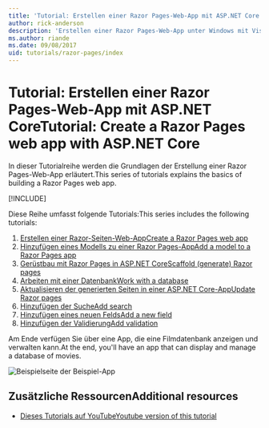 ```yaml
---
title: 'Tutorial: Erstellen einer Razor Pages-Web-App mit ASP.NET Core'
author: rick-anderson
description: 'Erstellen einer Razor Pages-Web-App unter Windows mit Visual Studio, ASP.NET Core und EF Core.'
ms.author: riande
ms.date: 09/08/2017
uid: tutorials/razor-pages/index
---
```

# <a name="tutorial-create-a-razor-pages-web-app-with-aspnet-core"></a><span data-ttu-id="8ef66-103">Tutorial: Erstellen einer Razor Pages-Web-App mit ASP.NET Core</span><span class="sxs-lookup"><span data-stu-id="8ef66-103">Tutorial: Create a Razor Pages web app with ASP.NET Core</span></span>

<span data-ttu-id="8ef66-104">In dieser Tutorialreihe werden die Grundlagen der Erstellung einer Razor Pages-Web-App erläutert.</span><span class="sxs-lookup"><span data-stu-id="8ef66-104">This series of tutorials explains the basics of building a Razor Pages web app.</span></span> 

[!INCLUDE[](~/includes/advancedRP.md)]

<span data-ttu-id="8ef66-105">Diese Reihe umfasst folgende Tutorials:</span><span class="sxs-lookup"><span data-stu-id="8ef66-105">This series includes the following tutorials:</span></span>

1. [<span data-ttu-id="8ef66-106">Erstellen einer Razor-Seiten-Web-App</span><span class="sxs-lookup"><span data-stu-id="8ef66-106">Create a Razor Pages web app</span></span>](xref:tutorials/razor-pages/razor-pages-start)
1. [<span data-ttu-id="8ef66-107">Hinzufügen eines Modells zu einer Razor Pages-App</span><span class="sxs-lookup"><span data-stu-id="8ef66-107">Add a model to a Razor Pages app</span></span>](xref:tutorials/razor-pages/model)
1. [<span data-ttu-id="8ef66-108">Gerüstbau mit Razor Pages in ASP.NET Core</span><span class="sxs-lookup"><span data-stu-id="8ef66-108">Scaffold (generate) Razor pages</span></span>](xref:tutorials/razor-pages/page)
1. [<span data-ttu-id="8ef66-109">Arbeiten mit einer Datenbank</span><span class="sxs-lookup"><span data-stu-id="8ef66-109">Work with a database</span></span>](xref:tutorials/razor-pages/sql)
1. [<span data-ttu-id="8ef66-110">Aktualisieren der generierten Seiten in einer ASP.NET Core-App</span><span class="sxs-lookup"><span data-stu-id="8ef66-110">Update Razor pages</span></span>](xref:tutorials/razor-pages/da1)
1. [<span data-ttu-id="8ef66-111">Hinzufügen der Suche</span><span class="sxs-lookup"><span data-stu-id="8ef66-111">Add search</span></span>](xref:tutorials/razor-pages/search)
1. [<span data-ttu-id="8ef66-112">Hinzufügen eines neuen Felds</span><span class="sxs-lookup"><span data-stu-id="8ef66-112">Add a new field</span></span>](xref:tutorials/razor-pages/new-field)
1. [<span data-ttu-id="8ef66-113">Hinzufügen der Validierung</span><span class="sxs-lookup"><span data-stu-id="8ef66-113">Add validation</span></span>](xref:tutorials/razor-pages/validation)

<span data-ttu-id="8ef66-114">Am Ende verfügen Sie über eine App, die eine Filmdatenbank anzeigen und verwalten kann.</span><span class="sxs-lookup"><span data-stu-id="8ef66-114">At the end, you'll have an app that can display and manage a database of movies.</span></span>

![Beispielseite der Beispiel-App](index/_static/sample-page.png)

## <a name="additional-resources"></a><span data-ttu-id="8ef66-116">Zusätzliche Ressourcen</span><span class="sxs-lookup"><span data-stu-id="8ef66-116">Additional resources</span></span>

* [<span data-ttu-id="8ef66-117">Dieses Tutorials auf YouTube</span><span class="sxs-lookup"><span data-stu-id="8ef66-117">Youtube version of this tutorial</span></span>](https://www.youtube.com/watch?v=F0SP7Ry4flQ&feature=youtu.be)
